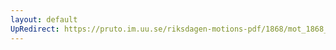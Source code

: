 ```yaml
---
layout: default
UpRedirect: https://pruto.im.uu.se/riksdagen-motions-pdf/1868/mot_1868__fk__66/mot_1868__fk__66-001.pdf
---
```

